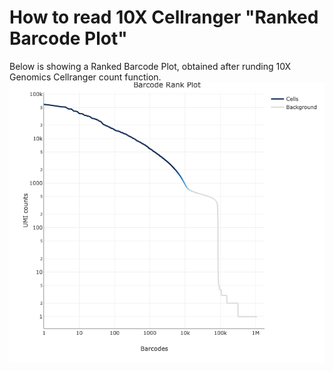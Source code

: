 # How to read 10X Cellranger "Ranked Barcode Plot"
Below is showing a Ranked Barcode Plot, obtained after runding 10X Genomics Cellranger count function. 
![example](RankedBarcodePlot.png)
